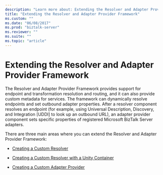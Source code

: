 ```yaml
---
description: "Learn more about: Extending the Resolver and Adapter Provider Framework"
title: "Extending the Resolver and Adapter Provider Framework"
ms.custom: ""
ms.date: "06/08/2017"
ms.prod: "biztalk-server"
ms.reviewer: ""
ms.suite: ""
ms.topic: "article"
---
```

# Extending the Resolver and Adapter Provider Framework
The Resolver and Adapter Provider Framework provides support for endpoint and transformation resolution and routing, and it can also provide custom metadata for services. The framework can dynamically resolve endpoints and set outbound adapter properties. After a resolver component resolves an endpoint (for example, using Universal Description, Discovery, and Integration [UDDI] to look up an outbound URL), an adapter provider component sets specific properties of registered Microsoft BizTalk Server adapters.  
  
 There are three main areas where you can extend the Resolver and Adapter Provider Framework:  
  
-   [Creating a Custom Resolver](../esb-toolkit/creating-a-custom-resolver.md)  
  
-   [Creating a Custom Resolver with a Unity Container](../esb-toolkit/creating-a-custom-resolver-with-a-unity-container.md)  
  
-   [Creating a Custom Adapter Provider](../esb-toolkit/creating-a-custom-adapter-provider.md)
